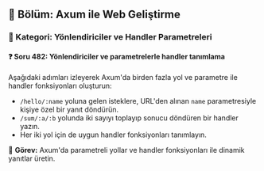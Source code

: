 ## 📘 Bölüm: Axum ile Web Geliştirme  
### 🔹 Kategori: Yönlendiriciler ve Handler Parametreleri  
#### ❓ Soru 482: Yönlendiriciler ve parametrelerle handler tanımlama

Aşağıdaki adımları izleyerek Axum'da birden fazla yol ve parametre ile handler fonksiyonları oluşturun:

- `/hello/:name` yoluna gelen isteklere, URL'den alınan `name` parametresiyle kişiye özel bir yanıt döndürün.
- `/sum/:a/:b` yolunda iki sayıyı toplayıp sonucu döndüren bir handler yazın.
- Her iki yol için de uygun handler fonksiyonları tanımlayın.

🔧 **Görev:** Axum'da parametreli yollar ve handler fonksiyonları ile dinamik yanıtlar üretin.
